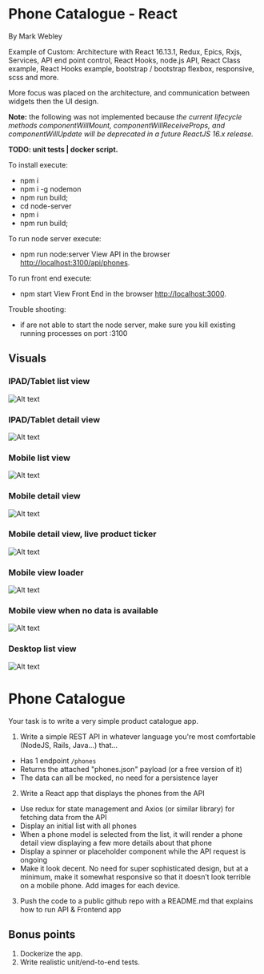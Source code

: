 # Phone Catalogue - React
By Mark Webley

Example of Custom: Architecture with React 16.13.1, Redux, Epics, Rxjs, Services, API end point control, React Hooks, node.js API, React Class example, React Hooks example, bootstrap / bootstrap flexbox, responsive, scss and more.

More focus was placed on the architecture, and communication between widgets then the UI design.

__Note:__ the following was not implemented because _the current lifecycle methods componentWillMount, componentWillReceiveProps, and componentWillUpdate will be deprecated in a future ReactJS 16.x release._

__TODO: unit tests | docker script.__

To install execute:
- npm i
- npm i -g nodemon
- npm run build;
- cd node-server
- npm i
- npm run build;

To run node server execute:
- npm run node:server
View API in the browser [http://localhost:3100/api/phones](http://localhost:3100/api/phones).

To run front end execute:
- npm start
View Front End in the browser [http://localhost:3000](http://localhost:3000).

Trouble shooting:
- if are not able to start the node server, make sure you kill existing running processes on port :3100

## Visuals

### IPAD/Tablet list view
![Alt text](screenshots/ipad-view.PNG "list view") 

### IPAD/Tablet detail view
![Alt text](screenshots/ipad-view-detail.PNG "detail view")

### Mobile list view
![Alt text](screenshots/mobile-view.PNG "list view")

### Mobile detail view
![Alt text](screenshots/mobile-view-detail.PNG "detail view")

### Mobile detail view, live product ticker
![Alt text](screenshots/mobile-view-live-product-ticker.PNG "product ticker")

### Mobile view loader
![Alt text](screenshots/mobile-view-loader.PNG "loading view")

### Mobile view when no data is available
![Alt text](screenshots/mobile-view-no-data.PNG "no data view")

### Desktop list view
![Alt text](screenshots/desktop-view.PNG "desktop list view")

# Phone Catalogue
Your task is to write a very simple product catalogue app.

1. Write a simple REST API in whatever language you're most comfortable (NodeJS, Rails, Java...) that...
 - Has 1 endpoint `/phones`
 - Returns the attached "phones.json" payload (or a free version of it)
 - The data can all be mocked, no need for a persistence layer
2. Write a React app that displays the phones from the API
- Use redux for state management and Axios (or similar library) for fetching data from the API
- Display an initial list with all phones
- When a phone model is selected from the list, it will render a phone detail view displaying a few more details about that phone
- Display a spinner or placeholder component while the API request is ongoing
- Make it look decent. No need for super sophisticated design, but at a minimum, make it somewhat responsive so that it doesn’t look terrible on a mobile phone. Add images for each device.
3. Push the code to a public github repo with a README.md that explains how to run API & Frontend app

## Bonus points
1. Dockerize the app.
2. Write realistic unit/end-to-end tests.